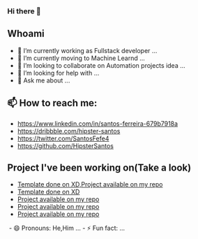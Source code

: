 ### Hi there 👋

## Whoami

- 🔭 I’m currently working as Fullstack developer ...
- 🌱 I’m currently moving to Machine Learnd ...
- 👯 I’m looking to collaborate on Automation projects idea ...
- 🤔 I’m looking for help with ...
- 💬 Ask me about ...
## 📫 How to reach me: 
    
- https://www.linkedin.com/in/santos-ferreira-679b7918a
- https://dribbble.com/hipster-santos
- https://twitter.com/SantosFefe4
- https://github.com/HipsterSantos

## Project I've been working on(Take a look)
 
 - [Template done on XD,Project available on my repo](https://drive.google.com/file/d/1PJhKQSLvFPTbtAg9ru-3Pr2GqSV1EC89/view?usp=sharing)
 - [Template done on XD](https://drive.google.com/file/d/1OYeid3ha-V4yuF2da0-2fcykPLXh3W07/view?usp=sharing)
 - [Project available on my repo](https://drive.google.com/file/d/1bIvYd5RxGRdJMzyIQglHtqiPAr7_n3My/view?usp=sharing)
 - [Project available on my repo](https://drive.google.com/file/d/1kVvL79Yp_HEeJEcAV9iHKp-TfmxZjp0z/view?usp=sharing)
 - [Project available on my repo](https://drive.google.com/file/d/1WjRvQDnXsTSkanCpUuMZwPWL53zxghZl/view?usp=sharing)
 <img href="https://drive.google.com/file/d/1WjRvQDnXsTSkanCpUuMZwPWL53zxghZl/view?usp=sharing"/>
- 😄 Pronouns:  He,Him ...
- ⚡ Fun fact: ...


